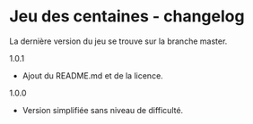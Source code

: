 # Jeu des centaines - changelog

La dernière version du jeu se trouve sur la branche master.

1.0.1

- Ajout du README.md et de la licence.

1.0.0

- Version simplifiée sans niveau de difficulté.